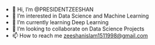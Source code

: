 - 👋 Hi, I’m @PRESIDENTZEESHAN
- 👀 I’m interested in Data Science and Machine Learning
- 🌱 I’m currently learning Deep Learning
- 💞️ I’m looking to collaborate on Data Science Projects
- 📫 How to reach me zeeshanislam1511998@gmail.com

<!---
PRESIDENTZEESHAN/PRESIDENTZEESHAN is a ✨ special ✨ repository because its `README.md` (this file) appears on your GitHub profile.
You can click the Preview link to take a look at your changes.
--->

